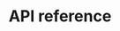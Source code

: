 ---
pcx_content_type: navigation
title: API reference
external_link: https://api.cloudflare.com/#notification-alert-types-properties
weight: 5
_build:
  publishResources: false
  render: never
---